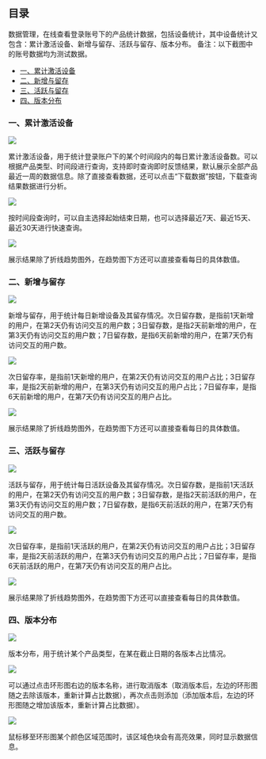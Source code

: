 ## 目录

数据管理，在线查看登录账号下的产品统计数据，包括设备统计，其中设备统计又包含：累计激活设备、新增与留存、活跃与留存、版本分布。
备注：以下截图中的账号数据均为测试数据。


* [一、累计激活设备](#一、累计激活设备)
* [二、新增与留存](#二、新增与留存)
* [三、活跃与留存](#三、活跃与留存)
* [四、版本分布](#四、版本分布)

  
### 一、累计激活设备

![](images/data01.jpg)

累计激活设备，用于统计登录账户下的某个时间段内的每日累计激活设备数。可以根据产品类型、时间段进行查询，支持即时查询即时反馈结果，默认展示全部产品最近一周的数据信息。除了直接查看数据，还可以点击“下载数据”按钮，下载查询结果数据进行分析。

![](images/data02.jpg)

按时间段查询时，可以自主选择起始结束日期，也可以选择最近7天、最近15天、最近30天进行快速查询。

![](images/data03.jpg)

展示结果除了折线趋势图外，在趋势图下方还可以直接查看每日的具体数值。


### 二、新增与留存

![](images/data04.jpg)

新增与留存，用于统计每日新增设备及其留存情况。次日留存数，是指前1天新增的用户，在第2天仍有访问交互的用户数；3日留存数，是指2天前新增的用户，在第3天仍有访问交互的用户数；7日留存数，是指6天前新增的用户，在第7天仍有访问交互的用户数。

![](images/data05.jpg)

次日留存率，是指前1天新增的用户，在第2天仍有访问交互的用户占比；3日留存率，是指2天前新增的用户，在第3天仍有访问交互的用户占比；7日留存率，是指6天前新增的用户，在第7天仍有访问交互的用户占比。

![](images/data06.jpg)

展示结果除了折线趋势图外，在趋势图下方还可以直接查看每日的具体数值。


### 三、活跃与留存

![](images/data07.jpg)

活跃与留存，用于统计每日活跃设备及其留存情况。次日留存数，是指前1天活跃的用户，在第2天仍有访问交互的用户数；3日留存数，是指2天前活跃的用户，在第3天仍有访问交互的用户数；7日留存数，是指6天前活跃的用户，在第7天仍有访问交互的用户数。

![](images/data08.jpg)

次日留存率，是指前1天活跃的用户，在第2天仍有访问交互的用户占比；3日留存率，是指2天前活跃的用户，在第3天仍有访问交互的用户占比；7日留存率，是指6天前活跃的用户，在第7天仍有访问交互的用户占比。

![](images/data09.jpg)

展示结果除了折线趋势图外，在趋势图下方还可以直接查看每日的具体数值。

### 四、版本分布

![](images/data10.jpg)

版本分布，用于统计某个产品类型，在某在截止日期的各版本占比情况。

![](images/data12.jpg)

可以通过点击环形图右边的版本名称，进行取消版本（取消版本后，左边的环形图随之去除该版本，重新计算占比数据），再次点击则添加（添加版本后，左边的环形图随之增加该版本，重新计算占比数据）。

![](images/data11.jpg)

鼠标移至环形图某个颜色区域范围时，该区域色块会有高亮效果，同时显示数据信息。


